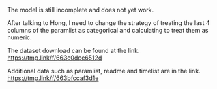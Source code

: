 The model is still incomplete and does not yet work.

After talking to Hong, I need to change the strategy of treating the last 4 columns of the paramlist as categorical and calculating to treat them as numeric.

The dataset download can be found at the link.
https://tmp.link/f/663c0dce6512d

Additional data such as paramlist, readme and timelist are in the link.
https://tmp.link/f/663bfccaf3d1e
